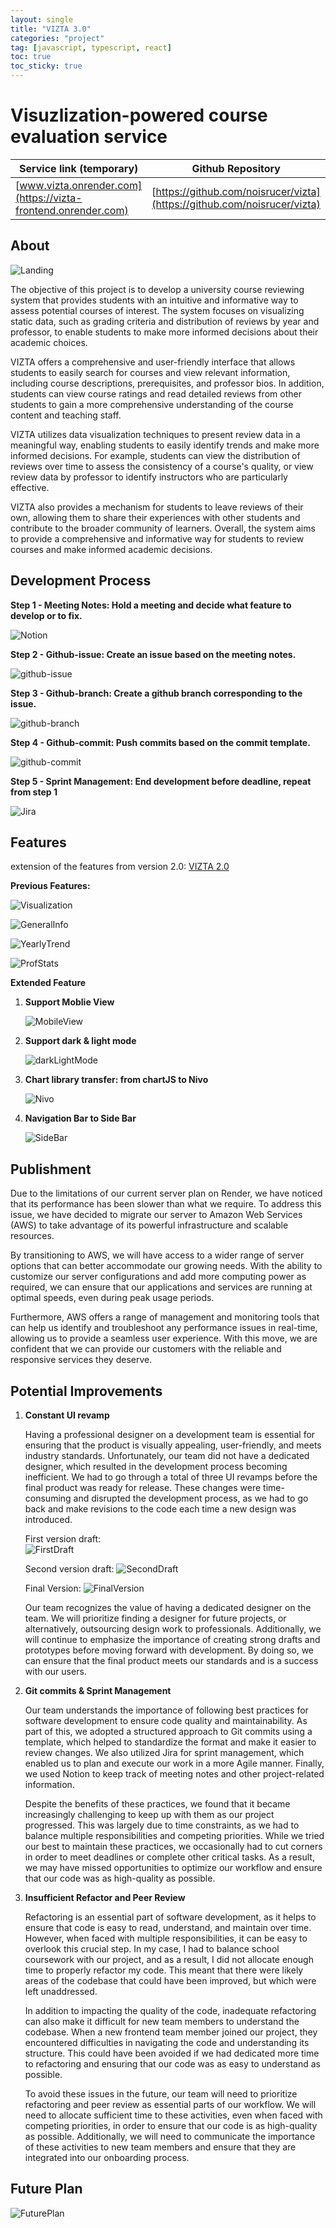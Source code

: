 ```yaml
---
layout: single
title: "VIZTA 3.0"
categories: "project"
tag: [javascript, typescript, react]
toc: true
toc_sticky: true
---
```


# Visuzlization-powered course evaluation service

| Service link (temporary)                         | Github Repository                                            |
| ------------------------------------------------ | ------------------------------------------------------------ |
| [www.vizta.onrender.com](https://vizta-frontend.onrender.com) | [https://github.com/noisrucer/vizta](https://github.com/noisrucer/vizta) |

## About

![Landing]({{site.url}}/images/2023-03-22-VIZTA3/Landing.png)

The objective of this project is to develop a university course reviewing system that provides students with an intuitive and informative way to assess potential courses of interest. The system focuses on visualizing static data, such as grading criteria and distribution of reviews by year and professor, to enable students to make more informed decisions about their academic choices.

VIZTA offers a comprehensive and user-friendly interface that allows students to easily search for courses and view relevant information, including course descriptions, prerequisites, and professor bios. In addition, students can view course ratings and read detailed reviews from other students to gain a more comprehensive understanding of the course content and teaching staff.

VIZTA utilizes data visualization techniques to present review data in a meaningful way, enabling students to easily identify trends and make more informed decisions. For example, students can view the distribution of reviews over time to assess the consistency of a course's quality, or view review data by professor to identify instructors who are particularly effective.

VIZTA also provides a mechanism for students to leave reviews of their own, allowing them to share their experiences with other students and contribute to the broader community of learners. Overall, the system aims to provide a comprehensive and informative way for students to review courses and make informed academic decisions.

## Development Process

**Step 1 - Meeting Notes: Hold a meeting and decide what feature to develop or to fix.**

![Notion]({{site.url}}/images/2023-03-22-VIZTA3/Notion.png)

**Step 2 - Github-issue: Create an issue based on the meeting notes.**

![github-issue]({{site.url}}/images/2023-03-22-VIZTA3/github-issue.png)

**Step 3 - Github-branch: Create a github branch corresponding to the issue.**

![github-branch]({{site.url}}/images/2023-03-22-VIZTA3/github-branch.png)

**Step 4 - Github-commit: Push commits based on the commit template.**

![github-commit]({{site.url}}/images/2023-03-22-VIZTA3/github-commit.png)

**Step 5 - Sprint Management: End development before deadline, repeat from step 1**

![Jira]({{site.url}}/images/2023-03-22-VIZTA3/Jira.png)

## Features

extension of the features from version 2.0: [VIZTA 2.0](https://joeylee1121.github.io/project/VIZTA2/)

**Previous Features:**

![Visualization]({{site.url}}/images/2023-03-22-VIZTA3/Visualization.png)

![GeneralInfo]({{site.url}}/images/2023-03-22-VIZTA3/GeneralInfo.png)

![YearlyTrend]({{site.url}}/images/2023-03-22-VIZTA3/YearlyTrend.png)

![ProfStats]({{site.url}}/images/2023-03-22-VIZTA3/ProfStats.png)

**Extended Feature**

1. **Support Moblie View**

    ![MobileView]({{site.url}}/images/2023-03-22-VIZTA3/MobileView1.gif)

2. **Support dark & light mode**

   ![darkLightMode]({{site.url}}/images/2023-03-22-VIZTA3/darkLightMode1.gif)
   

3. **Chart library transfer: from chartJS to Nivo**

   ![Nivo]({{site.url}}/images/2023-03-22-VIZTA3/Nivo1.gif)
   

4. **Navigation Bar to Side Bar**

   ![SideBar]({{site.url}}/images/2023-03-22-VIZTA3/Sidebar1.gif)
   
   

## Publishment

Due to the limitations of our current server plan on Render, we have noticed that its performance has been slower than what we require. To address this issue, we have decided to migrate our server to Amazon Web Services (AWS) to take advantage of its powerful infrastructure and scalable resources.

By transitioning to AWS, we will have access to a wider range of server options that can better accommodate our growing needs. With the ability to customize our server configurations and add more computing power as required, we can ensure that our applications and services are running at optimal speeds, even during peak usage periods.

Furthermore, AWS offers a range of management and monitoring tools that can help us identify and troubleshoot any performance issues in real-time, allowing us to provide a seamless user experience. With this move, we are confident that we can provide our customers with the reliable and responsive services they deserve.

## Potential Improvements

1. **Constant UI revamp**

   Having a professional designer on a development team is essential for ensuring that the product is visually appealing, user-friendly, and meets industry standards. Unfortunately, our team did not have a dedicated designer, which resulted in the development process becoming inefficient. We had to go through a total of three UI revamps before the final product was ready for release. These changes were time-consuming and disrupted the development process, as we had to go back and make revisions to the code each time a new design was introduced.


   First version draft:                    
    ![FirstDraft]({{site.url}}/images/2023-03-22-VIZTA3/FirstDraft.png)

   Second version draft:
    ![SecondDraft]({{site.url}}/images/2023-03-22-VIZTA3/SecondDraft.png)

   Final Version:
    ![FinalVersion]({{site.url}}/images/2023-03-22-VIZTA3/FinalVersion.png)


   Our team recognizes the value of having a dedicated designer on the team. We will prioritize finding a designer for future projects, or alternatively, outsourcing design work to professionals. Additionally, we will continue to emphasize the importance of creating strong drafts and prototypes before moving forward with development. By doing so, we can ensure that the final product meets our standards and is a success with our users.

2. **Git commits & Sprint Management**
   
   Our team understands the importance of following best practices for software development to ensure code quality and maintainability. As part of this, we adopted a structured approach to Git commits using a template, which helped to standardize the format and make it easier to review changes. We also utilized Jira for sprint management, which enabled us to plan and execute our work in a more Agile manner. Finally, we used Notion to keep track of meeting notes and other project-related information.

   Despite the benefits of these practices, we found that it became increasingly challenging to keep up with them as our project progressed. This was largely due to time constraints, as we had to balance multiple responsibilities and competing priorities. While we tried our best to maintain these practices, we occasionally had to cut corners in order to meet deadlines or complete other critical tasks. As a result, we may have missed opportunities to optimize our workflow and ensure that our code was as high-quality as possible.
   
3. **Insufficient Refactor and Peer Review**

   Refactoring is an essential part of software development, as it helps to ensure that code is easy to read, understand, and maintain over time. However, when faced with multiple responsibilities, it can be easy to overlook this crucial step. In my case, I had to balance school coursework with our project, and as a result, I did not allocate enough time to properly refactor my code. This meant that there were likely areas of the codebase that could have been improved, but which were left unaddressed.

   In addition to impacting the quality of the code, inadequate refactoring can also make it difficult for new team members to understand the codebase. When a new frontend team member joined our project, they encountered difficulties in navigating the code and understanding its structure. This could have been avoided if we had dedicated more time to refactoring and ensuring that our code was as easy to understand as possible.

   To avoid these issues in the future, our team will need to prioritize refactoring and peer review as essential parts of our workflow. We will need to allocate sufficient time to these activities, even when faced with competing priorities, in order to ensure that our code is as high-quality as possible. Additionally, we will need to communicate the importance of these activities to new team members and ensure that they are integrated into our onboarding process.

## Future Plan

![FuturePlan]({{site.url}}/images/2023-03-22-VIZTA3/FuturePlan.png)